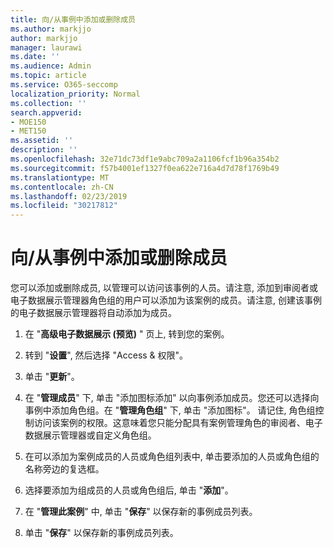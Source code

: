 ```yaml
---
title: 向/从事例中添加或删除成员
ms.author: markjjo
author: markjjo
manager: laurawi
ms.date: ''
ms.audience: Admin
ms.topic: article
ms.service: O365-seccomp
localization_priority: Normal
ms.collection: ''
search.appverid:
- MOE150
- MET150
ms.assetid: ''
description: ''
ms.openlocfilehash: 32e71dc73df1e9abc709a2a1106fcf1b96a354b2
ms.sourcegitcommit: f57b4001ef1327f0ea622e716a4d7d78f1769b49
ms.translationtype: MT
ms.contentlocale: zh-CN
ms.lasthandoff: 02/23/2019
ms.locfileid: "30217812"
---
```

# <a name="add-or-remove-members-from-a-case"></a>向/从事例中添加或删除成员

您可以添加或删除成员, 以管理可以访问该事例的人员。请注意, 添加到审阅者或电子数据展示管理器角色组的用户可以添加为该案例的成员。请注意, 创建该事例的电子数据展示管理器将自动添加为成员。

1. 在 "**高级电子数据展示 (预览)** " 页上, 转到您的案例。

2. 转到 "**设置**", 然后选择 "Access & 权限"。
 
3. 单击 "**更新**"。
 
4. 在 "**管理成员**" 下, 单击 "添加图标添加" 以向事例添加成员。您还可以选择向事例中添加角色组。在 "**管理角色组**" 下, 单击 "添加图标"。 请记住, 角色组控制访问该案例的权限。这意味着您只能分配具有案例管理角色的审阅者、电子数据展示管理器或自定义角色组。
 
5. 在可以添加为案例成员的人员或角色组列表中, 单击要添加的人员或角色组的名称旁边的复选框。

6. 选择要添加为组成员的人员或角色组后, 单击 "**添加**"。

7. 在 "**管理此案例**" 中, 单击 "**保存**" 以保存新的事例成员列表。

8. 单击 "**保存**" 以保存新的事例成员列表。
